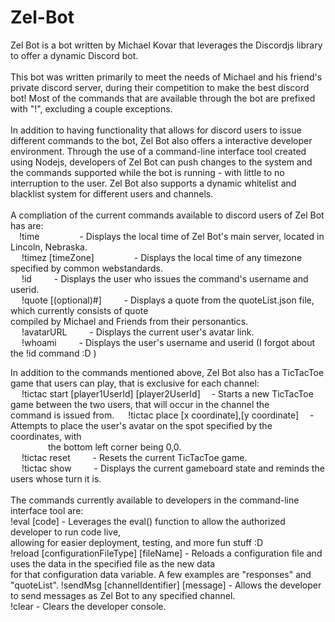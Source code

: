 # Zel-Bot
Zel Bot is a bot written by Michael Kovar that leverages the Discordjs library to offer a dynamic Discord bot.
<br/><br/>
This bot was written primarily to meet the needs of Michael and his friend's private discord server, during their competition to make the best discord bot! Most of the commands that are available through the bot are prefixed with "!", excluding a couple exceptions.
<br/><br/>
In addition to having functionality that allows for discord users to issue different commands to the bot, Zel Bot also offers a interactive developer environment. Through the use of a command-line interface tool created using Nodejs, developers of Zel Bot can push changes to the system and the commands supported while the bot is running - with little to no interruption to the user. Zel Bot also supports a dynamic whitelist and blacklist system for different users and channels. 
<br/><br/>
A compliation of the current commands available to discord users of Zel Bot has are:<br/>
&emsp;!time    &emsp;&emsp;&emsp;&emsp;                                  -  Displays the local time of Zel Bot's main server, located in Lincoln, Nebraska.<br/>
&emsp;  !timez [timeZone]   &emsp;&emsp;&emsp;&emsp;                          -  Displays the local time of any timezone specified by common webstandards.<br/>
&emsp;  !id      &emsp;&emsp;                                     -  Displays the user who issues the command's username and userid.<br/>
&emsp;  !quote [(optional)#]          &emsp;&emsp;                -  Displays a quote from the quoteList.json file, which currently consists of quote<br/>                                                      compiled by Michael and Friends from their personantics.<br/>
&emsp;  !avatarURL          &emsp;&emsp;                          -  Displays the current user's avatar link.<br/>
&emsp;  !whoami     &emsp;&emsp;                                  -  Displays the user's username and userid (I forgot about the !id command :D )<br/>

In addition to the commands mentioned above, Zel Bot also has a TicTacToe game that users can play, that is exclusive for each channel:<br/>
&emsp;  !tictac start [player1UserId] [player2UserId]&emsp; -  Starts a new TicTacToe game between the two users, that will occur in the channel the <br/>                                                     command is issued from.
 &emsp; !tictac place [x coordinate],[y coordinate]&emsp;   -  Attempts to place the user's avatar on the spot specified by the coordinates, with<br/>
 &emsp;&emsp;&emsp;&emsp;                                                  the bottom left corner being 0,0. <br/>
 &emsp; !tictac reset        &emsp;&emsp;                         -  Resets the current TicTacToe game.<br/>
&emsp;  !tictac show      &emsp;&emsp;                            -  Displays the current gameboard state and reminds the users whose turn it is.<br/>
  <br/>
The commands currently available to developers in the command-line interface tool are:<br/>
  !eval [code]                                  -  Leverages the eval() function to allow the authorized developer to run code live,     <br/>                                                     allowing for easier deployment, testing, and more fun stuff :D<br/>
  !reload [configurationFileType] [fileName]    -  Reloads a configuration file and uses the data in the specified file as the new data  <br/>                                                    for that configuration data variable. A few examples are "responses" and <br/>"quoteList".
  !sendMsg [channelIdentifier] [message]        -  Allows the developer to send messages as Zel Bot to any specified channel.<br/>
  !clear                                        -  Clears the developer console.<br/>
  
  
